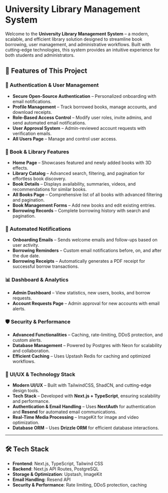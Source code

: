 # University Library Management System

Welcome to the **University Library Management System** – a modern, scalable, and efficient library solution designed to streamline book borrowing, user management, and administrative workflows. Built with cutting-edge technologies, this system provides an intuitive experience for both students and administrators.

## 🚀 Features of This Project

### 🔐 Authentication & User Management  
- **Secure Open-Source Authentication** – Personalized onboarding with email notifications.  
- **Profile Management** – Track borrowed books, manage accounts, and download receipts.  
- **Role-Based Access Control** – Modify user roles, invite admins, and send automated email notifications.  
- **User Approval System** – Admin-reviewed account requests with verification emails.  
- **All Users Page** – Manage and control user access.  

### 📖 Book & Library Features  
- **Home Page** – Showcases featured and newly added books with 3D effects.  
- **Library Catalog** – Advanced search, filtering, and pagination for effortless book discovery.  
- **Book Details** – Displays availability, summaries, videos, and recommendations for similar books.  
- **All Books Page** – Comprehensive list of all books with advanced filtering and pagination.  
- **Book Management Forms** – Add new books and edit existing entries.  
- **Borrowing Records** – Complete borrowing history with search and pagination.  

### 📩 Automated Notifications  
- **Onboarding Emails** – Sends welcome emails and follow-ups based on user activity.  
- **Borrowing Reminders** – Custom email notifications before, on, and after the due date.  
- **Borrowing Receipts** – Automatically generates a PDF receipt for successful borrow transactions.  

### 📊 Dashboard & Analytics  
- **Admin Dashboard** – View statistics, new users, books, and borrow requests.  
- **Account Requests Page** – Admin approval for new accounts with email alerts.  

### 🛡️ Security & Performance  
- **Advanced Functionalities** – Caching, rate-limiting, DDoS protection, and custom alerts.  
- **Database Management** – Powered by Postgres with Neon for scalability and collaboration.  
- **Efficient Caching** – Uses Upstash Redis for caching and optimized workflows.  

### 🎨 UI/UX & Technology Stack  
- **Modern UI/UX** – Built with TailwindCSS, ShadCN, and cutting-edge design tools.  
- **Tech Stack** – Developed with **Next.js + TypeScript**, ensuring scalability and performance.  
- **Authentication & Email Handling** – Uses **NextAuth** for authentication and **Resend** for automated email communications.  
- **Real-Time Media Processing** – ImageKit for image and video optimization.  
- **Database ORM** – Uses **Drizzle ORM** for efficient database interactions.  

---  

## 🛠 Tech Stack

- **Frontend**: Next.js, TypeScript, Tailwind CSS
- **Backend**: Next.js API Routes, PostgreSQL
- **Storage & Optimization**: Upstash, ImageKit
- **Email Handling**: Resend API
- **Security & Performance**: Rate limiting, DDoS protection, caching
